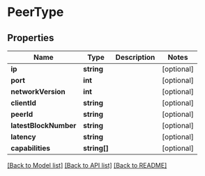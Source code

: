 # PeerType

## Properties
Name | Type | Description | Notes
------------ | ------------- | ------------- | -------------
**ip** | **string** |  | [optional] 
**port** | **int** |  | [optional] 
**networkVersion** | **int** |  | [optional] 
**clientId** | **string** |  | [optional] 
**peerId** | **string** |  | [optional] 
**latestBlockNumber** | **string** |  | [optional] 
**latency** | **string** |  | [optional] 
**capabilities** | **string[]** |  | [optional] 

[[Back to Model list]](../README.md#documentation-for-models) [[Back to API list]](../README.md#documentation-for-api-endpoints) [[Back to README]](../README.md)


